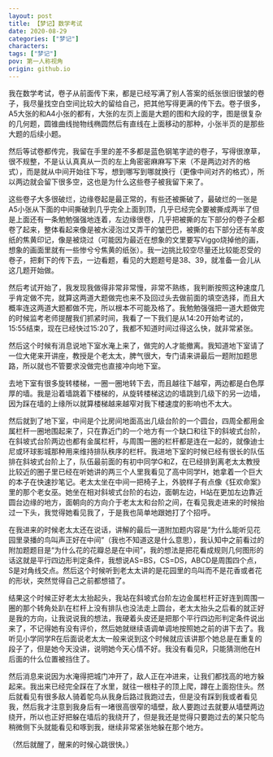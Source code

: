 ```yaml
---
layout: post
title: 【梦记】数学考试
date: 2020-08-29
categories: ["梦记"]
characters: 
tags: ["梦记"]
pov: 第一人称视角
origin: github.io
---
```


我在数学考试，卷子从前面传下来，都是已经写满了别人答案的纸张很旧很皱的卷子，我尽量找空白空间比较大的留给自己，把其他写得更满的传下去。卷子很多，A5大张的和A4小张的都有，大张的左页上面是大题的图和大段的字，图是很复杂的几何题，圆锥曲线抛物线椭圆然后有直线在上面移动的那种，小张半页的是那些大题的后续小题。

然后等试卷都传完，我留在手里的差不多都是蓝色钢笔字迹的卷子，写得很潦草，很不规整，不是认认真真从一页的左上角密密麻麻写下来（不是两边对齐的格式），而是就从中间开始往下写，想到哪写到哪就换行（更像中间对齐的格式），所以两边就会留下很多空，这也是为什么这些卷子被我留下来了。

这些卷子大多很破烂，边缘卷起是最正常的，有些还被撕破了，最破烂的一张是A5小张从下面的中间撕破到几乎完全上面到顶，几乎已经完全要被撕成两半了但是上面还有一条勉勉强强地连着，左边缘很卷，几乎把被撕的左下部分的卷子全都卷了起来，整体看起来像是被水浸泡过又弄干的皱巴巴，被撕的右下部分还有羊皮纸的焦黄印记，像是被烧过（可能因为最近在想象的文里要写Viggo烧掉他的画，想象的画面里就有一些惨兮兮焦黄的纸张）。我一边挑比较空尽量还比较能忍受的卷子，把剩下的传下去，一边看题，看见的大题题号是38、39，就准备一会儿从这几题开始做。

然后考试开始了，我发现我做得非常非常慢，非常不熟练，我判断按照这种速度几乎肯定做不完，就算这两道大题做完也来不及回过头去做前面的填空选择，而且大概率连这两道大题都做不完，所以根本不可能及格了。我勉勉强强把一道大题做完的时候监考老师提醒我们抓紧时间，我看了一下我们是从14:20开始考试的，15:55结束，现在已经快过15:20了，我都不知道时间过得这么快，就非常紧张。

然后这个时候有消息说地下室水淹上来了，做完的人才能撤离。我知道地下室请了一位大佬来开讲座，教授是个老太太，脾气很大，专门请来讲最后一题附加题思路，所以就也不管要求没做完也直接冲向地下室。

去地下室有很多旋转楼梯，一圈一圈地转下去，而且越往下越窄，两边都是白色厚厚的墙。我是沿着墙跳着下楼梯的，从旋转楼梯这边的墙跳到几级下的另一边墙，因为踩在墙的上缘所以就算楼梯越来越窄对我下楼速度的影响也不太大。

然后就到了地下室，中间是个比房间地面高出几级台阶的一个圆台，四周全都用金属栏杆一圈地围起来了，只在靠近门的一个地方有一个缺口和往下的斜坡式台阶，在斜坡式台阶两边也都有金属栏杆，与周围一圈的栏杆都是连在一起的，就像迪士尼或环球影城那种用来维持排队秩序的栏杆。我进地下室的时候已经有很长的队伍排在斜坡式台阶上了，队伍最前面的有初中同学G和Z，在已经排到离老太太教授比较近的圈子里已经在听她讲的两三个人里我看见了高中同学H，她拿着一个巨大的本子在快速抄笔记。老太太坐在中间一把椅子上，外貌样子有点像《狂欢命案》里的那个老女巫。她坐在相对斜坡式台阶的右边，面朝左边，H站在更加左边靠近圆台边缘的地方，面朝向的方向介于老太太和台阶之间，在看见我走进来的时候抬过一下头，我觉得她看见我了，于是我也简单地跟她打了个招呼。

在我进来的时候老太太还在说话，讲解的最后一道附加题内容是“为什么能听见花园里录播的鸟叫声正好在中间”（我也不知道这是什么意思），我认知中之前看过的附加题题目是“为什么花的花瓣总是在中间”，我的想法是把花看成规则几何图形的话这就是平行四边形判定条件，我想说AS=BS，CS=DS，ABCD是周围四个点，S是对角线交点。然后这个时候听到老太太讲的是花园里的鸟叫而不是花香或者花的形状，突然觉得自己之前都想错了。

结果这个时候正好老太太抬起头，我站在斜坡式台阶左边金属栏杆正好连到周围一圈的那个转角处趴在栏杆上没有排队也没法走上圆台，老太太抬头之后看的就正好是我的方向，让我说说我的想法，我硬着头皮还是把那个平行四边形判定条件说出来了，不记得她有没有评价，然后她就继续语调单调地按照她之前的讲下去了。我听见小学同学R在后面说老太太一般来说到这个时候就应该讲那个她总是在重复的段子了，但是她今天没讲，说明她今天心情不好。我没有看见R，只能猜测他在H后面的什么位置被挡住了。

然后消息来说因为水淹得把城门冲开了，敌人正在冲进来，让我们都找高的地方躲起来。我出来已经完全踩在了水里，就往一根柱子的顶上爬，蹲在上面抱住头。然后就看见有很多敌人骑着鸵鸟从我身后路过我跑过去，但是没有踩到我或者看见我，然后我才注意到我身后有一堵很高很窄的墙壁，敌人要跑过去就要从墙壁两边绕开，所以也正好把躲在墙后的我绕开了，但是我还是觉得只要跑过去的某只鸵鸟稍微侧下头就能看见和啄到我，继续非常紧张地躲在那个地方。

（然后就醒了，醒来的时候心跳很快。）